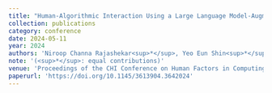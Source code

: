 ```yaml
---
title: "Human-Algorithmic Interaction Using a Large Language Model-Augmented Artificial Intelligence Clinical Decision Support System"
collection: publications
category: conference
date: 2024-05-11
year: 2024
authors: 'Niroop Channa Rajashekar<sup>*</sup>, Yeo Eun Shin<sup>*</sup>, <u>Yuan Pu</u><sup>*</sup>, Sunny Chung, Kisung You, Mauro Giuffre, Colleen E Chan, Theo Saarinen, Allen Hsiao, Jasjeet Sekhon, Ambrose H Wong, Leigh V Evans, Rene F. Kizilcec, Loren Laine, Terika Mccall, Dennis Shung'
note: '(<sup>*</sup>: equal contributions)'
venue: 'Proceedings of the CHI Conference on Human Factors in Computing Systems'
paperurl: 'https://doi.org/10.1145/3613904.3642024'
--- 
```

